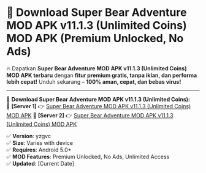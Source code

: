 # 🚀 Download Super Bear Adventure MOD APK v11.1.3 (Unlimited Coins) MOD APK (Premium Unlocked, No Ads)  

🔥 Dapatkan **Super Bear Adventure MOD APK v11.1.3 (Unlimited Coins) MOD APK terbaru** dengan **fitur premium gratis, tanpa iklan, dan performa lebih cepat!** Unduh sekarang – **100% aman, cepat, dan bebas virus!**  

---


🔽 **Download Super Bear Adventure MOD APK v11.1.3 (Unlimited Coins):**  
🔹 **[Server 1]** 👉 [Super Bear Adventure MOD APK v11.1.3 (Unlimited Coins) MOD APK](https://apkcomod.com?title=Super_Bear_Adventure_MOD_APK_v11.1.3_(Unlimited_Coins))  
🔹 **[Server 2]** 👉 [Super Bear Adventure MOD APK v11.1.3 (Unlimited Coins) MOD APK](https://apkcomod.com?title=Super_Bear_Adventure_MOD_APK_v11.1.3_(Unlimited_Coins))  


✅ **Version**: yzgvc  
✅ **Size**: Varies with device  
✅ **Requires**: Android 5.0+  
✅ **MOD Features**: Premium Unlocked, No Ads, Unlimited Access  
✅ **Updated**: [Current Date]  